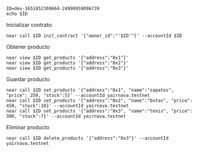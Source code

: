     ID=dev-1651852369664-24990959096739
    echo $ID

Inicializar contrato:

    near call $ID init_contract '{"owner_id":"'$ID'"}' --accountId $ID

Obtener producto

    near view $ID get_products '{"address":"0x1"}'
    near view $ID get_products '{"address":"0x2"}'
    near view $ID get_products '{"address":"0x3"}'

Guardar producto

    near call $ID set_products '{"address":"0x1", "name":"zapatos", "price": 250, "stock":5}' --accountId yairnava.testnet
    near call $ID set_products '{"address":"0x2", "name":"botas", "price": 450, "stock":10}' --accountId yairnava.testnet
    near call $ID set_products '{"address":"0x3", "name":"tenis", "price": 300, "stock":7}' --accountId yairnava.testnet

Eliminar producto

    near call $ID delete_products '{"address":"0x3"}' --accountId yairnava.testnet

